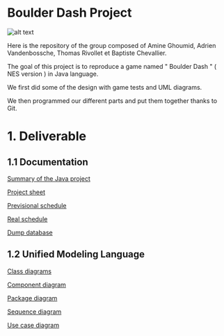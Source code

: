 # Boulder Dash Project
![alt text](https://cdn.discordapp.com/attachments/358708954454294538/585021501741203457/unknown.png)

Here is the repository of the group composed of Amine Ghoumid, Adrien Vandenbossche, Thomas Rivollet et Baptiste Chevallier.

The goal of this project is to reproduce a game named " Boulder Dash " ( NES version ) in Java language.

We first did some of the design with game tests and UML diagrams.

We then programmed our different parts and put them together thanks to Git.

# 1. Deliverable
##  1.1 Documentation
[Summary of the Java project](https://github.com/Caster000/Projet_Boulder_Dash/blob/master/documentation/Summary%20of%20the%20Java%20project(french).docx)

[Project sheet]()

[Previsional schedule](https://github.com/Caster000/Projet_Boulder_Dash/blob/master/documentation/Previsional%20schedule.JPG)

[Real schedule](https://github.com/Caster000/Projet_Boulder_Dash/blob/master/documentation/Schedule.JPG)

[Dump database](https://github.com/Caster000/Projet_Boulder_Dash/blob/master/documentation/Dump_map.sql)

##  1.2 Unified Modeling Language
[Class diagrams](https://github.com/Caster000/Projet_Boulder_Dash/tree/master/diagram/Class%20diagrams)

[Component diagram](https://github.com/Caster000/Projet_Boulder_Dash/tree/master/diagram/Component%20diagram)

[Package diagram](https://github.com/Caster000/Projet_Boulder_Dash/tree/master/diagram/Package%20diagram)

[Sequence diagram](https://github.com/Caster000/Projet_Boulder_Dash/tree/master/diagram/Sequence%20diagram)

[Use case diagram](https://github.com/Caster000/Projet_Boulder_Dash/tree/master/diagram/Use%20case%20diagram)

